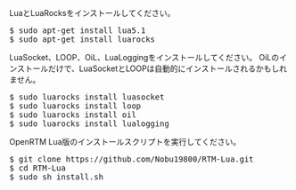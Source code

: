 LuaとLuaRocksをインストールしてください。

<pre>
$ sudo apt-get install lua5.1
$ sudo apt-get install luarocks
</pre>


LuaSocket、LOOP、OiL、LuaLoggingをインストールしてください。
OiLのインストールだけで、LuaSocketとLOOPは自動的にインストールされるかもしれません。

<pre>
$ sudo luarocks install luasocket
$ sudo luarocks install loop
$ sudo luarocks install oil
$ sudo luarocks install lualogging
</pre>

OpenRTM Lua版のインストールスクリプトを実行してください。

<pre>
$ git clone https://github.com/Nobu19800/RTM-Lua.git
$ cd RTM-Lua
$ sudo sh install.sh
</pre>
